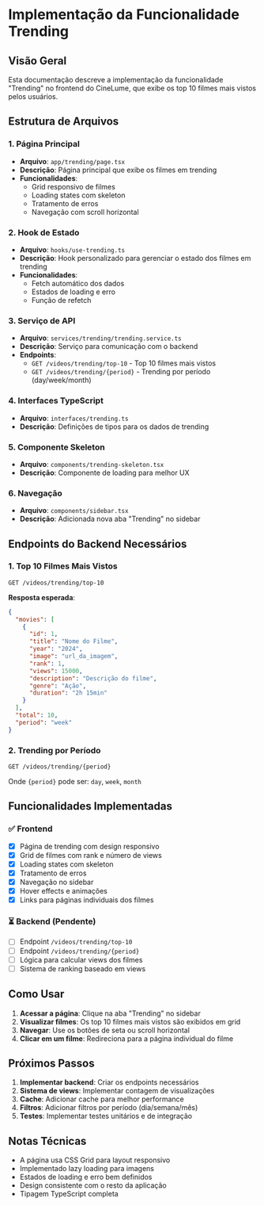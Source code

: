 # Implementação da Funcionalidade Trending

## Visão Geral
Esta documentação descreve a implementação da funcionalidade "Trending" no frontend do CineLume, que exibe os top 10 filmes mais vistos pelos usuários.

## Estrutura de Arquivos

### 1. Página Principal
- **Arquivo**: `app/trending/page.tsx`
- **Descrição**: Página principal que exibe os filmes em trending
- **Funcionalidades**:
  - Grid responsivo de filmes
  - Loading states com skeleton
  - Tratamento de erros
  - Navegação com scroll horizontal

### 2. Hook de Estado
- **Arquivo**: `hooks/use-trending.ts`
- **Descrição**: Hook personalizado para gerenciar o estado dos filmes em trending
- **Funcionalidades**:
  - Fetch automático dos dados
  - Estados de loading e erro
  - Função de refetch

### 3. Serviço de API
- **Arquivo**: `services/trending/trending.service.ts`
- **Descrição**: Serviço para comunicação com o backend
- **Endpoints**:
  - `GET /videos/trending/top-10` - Top 10 filmes mais vistos
  - `GET /videos/trending/{period}` - Trending por período (day/week/month)

### 4. Interfaces TypeScript
- **Arquivo**: `interfaces/trending.ts`
- **Descrição**: Definições de tipos para os dados de trending

### 5. Componente Skeleton
- **Arquivo**: `components/trending-skeleton.tsx`
- **Descrição**: Componente de loading para melhor UX

### 6. Navegação
- **Arquivo**: `components/sidebar.tsx`
- **Descrição**: Adicionada nova aba "Trending" no sidebar

## Endpoints do Backend Necessários

### 1. Top 10 Filmes Mais Vistos
```
GET /videos/trending/top-10
```

**Resposta esperada**:
```json
{
  "movies": [
    {
      "id": 1,
      "title": "Nome do Filme",
      "year": "2024",
      "image": "url_da_imagem",
      "rank": 1,
      "views": 15000,
      "description": "Descrição do filme",
      "genre": "Ação",
      "duration": "2h 15min"
    }
  ],
  "total": 10,
  "period": "week"
}
```

### 2. Trending por Período
```
GET /videos/trending/{period}
```
Onde `{period}` pode ser: `day`, `week`, `month`

## Funcionalidades Implementadas

### ✅ Frontend
- [x] Página de trending com design responsivo
- [x] Grid de filmes com rank e número de views
- [x] Loading states com skeleton
- [x] Tratamento de erros
- [x] Navegação no sidebar
- [x] Hover effects e animações
- [x] Links para páginas individuais dos filmes

### ⏳ Backend (Pendente)
- [ ] Endpoint `/videos/trending/top-10`
- [ ] Endpoint `/videos/trending/{period}`
- [ ] Lógica para calcular views dos filmes
- [ ] Sistema de ranking baseado em views

## Como Usar

1. **Acessar a página**: Clique na aba "Trending" no sidebar
2. **Visualizar filmes**: Os top 10 filmes mais vistos são exibidos em grid
3. **Navegar**: Use os botões de seta ou scroll horizontal
4. **Clicar em um filme**: Redireciona para a página individual do filme

## Próximos Passos

1. **Implementar backend**: Criar os endpoints necessários
2. **Sistema de views**: Implementar contagem de visualizações
3. **Cache**: Adicionar cache para melhor performance
4. **Filtros**: Adicionar filtros por período (dia/semana/mês)
5. **Testes**: Implementar testes unitários e de integração

## Notas Técnicas

- A página usa CSS Grid para layout responsivo
- Implementado lazy loading para imagens
- Estados de loading e erro bem definidos
- Design consistente com o resto da aplicação
- Tipagem TypeScript completa 